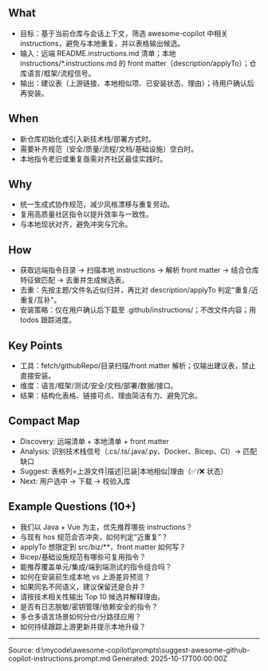 ## What
- 目标：基于当前仓库与会话上下文，筛选 awesome-copilot 中相关 instructions，避免与本地重复，并以表格输出候选。
- 输入：远端 README.instructions.md 清单；本地 instructions/*.instructions.md 的 front matter（description/applyTo）；仓库语言/框架/流程信号。
- 输出：建议表（上游链接、本地相似项、已安装状态、理由）；待用户确认后再安装。

## When
- 新仓库初始化或引入新技术栈/部署方式时。
- 需要补齐规范（安全/质量/流程/文档/基础设施）空白时。
- 本地指令老旧或重复亟需对齐社区最佳实践时。

## Why
- 统一生成式协作规范，减少风格漂移与重复劳动。
- 复用高质量社区指令以提升效率与一致性。
- 与本地现状对齐，避免冲突与冗余。

## How
- 获取远端指令目录 → 扫描本地 instructions → 解析 front matter → 结合仓库特征做匹配 → 去重并生成候选表。
- 去重：先按主题/文件名近似归并，再比对 description/applyTo 判定“重复/近重复/互补”。
- 安装策略：仅在用户确认后下载至 .github/instructions/；不改文件内容；用 todos 跟踪进度。

## Key Points
- 工具：fetch/githubRepo/目录扫描/front matter 解析；仅输出建议表，禁止直接安装。
- 维度：语言/框架/测试/安全/文档/部署/数据/接口。
- 结果：结构化表格、链接可点、理由简洁有力、避免冗余。

## Compact Map
- Discovery: 远端清单 + 本地清单 + front matter
- Analysis: 识别技术栈信号（.cs/.ts/.java/.py、Docker、Bicep、CI）→ 匹配缺口
- Suggest: 表格列=上游文件|描述|已装|本地相似|理由（✅/❌ 状态）
- Next: 用户选中 → 下载 → 校验入库

## Example Questions (10+)
- 我们以 Java + Vue 为主，优先推荐哪些 instructions？
- 与现有 hos 规范会否冲突，如何判定“近重复”？
- applyTo 想限定到 src/biz/**，front matter 如何写？
- Bicep/基础设施规范有哪些可复用指令？
- 能推荐覆盖单元/集成/端到端测试的指令组合吗？
- 如何在安装前生成本地 vs 上游差异预览？
- 如果同名不同语义，建议保留还是合并？
- 请按技术相关性输出 Top 10 候选并解释理由。
- 是否有日志脱敏/密钥管理/依赖安全的指令？
- 多仓多语言场景如何分仓/分路径应用？
- 如何持续跟踪上游更新并提示本地升级？

---
Source: d:\mycode\awesome-copilot\prompts\suggest-awesome-github-copilot-instructions.prompt.md
Generated: 2025-10-17T00:00:00Z
